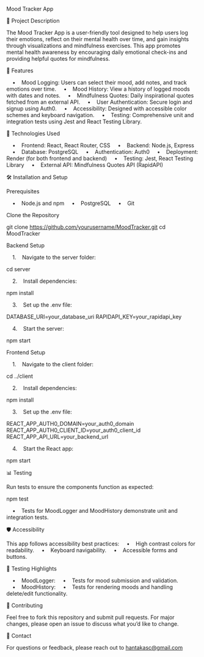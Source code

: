 Mood Tracker App

📝 Project Description

The Mood Tracker App is a user-friendly tool designed to help users log their emotions, reflect on their mental health over time, and gain insights through visualizations and mindfulness exercises. This app promotes mental health awareness by encouraging daily emotional check-ins and providing helpful quotes for mindfulness.

🌟 Features

    •    Mood Logging: Users can select their mood, add notes, and track emotions over time.
    •    Mood History: View a history of logged moods with dates and notes.
    •    Mindfulness Quotes: Daily inspirational quotes fetched from an external API.
    •    User Authentication: Secure login and signup using Auth0.
    •    Accessibility: Designed with accessible color schemes and keyboard navigation.
    •    Testing: Comprehensive unit and integration tests using Jest and React Testing Library.

🚀 Technologies Used

    •    Frontend: React, React Router, CSS
    •    Backend: Node.js, Express
    •    Database: PostgreSQL
    •    Authentication: Auth0
    •    Deployment: Render (for both frontend and backend)
    •    Testing: Jest, React Testing Library
    •    External API: Mindfulness Quotes API (RapidAPI)

🛠️ Installation and Setup

Prerequisites

    •    Node.js and npm
    •    PostgreSQL
    •    Git

Clone the Repository

git clone https://github.com/yourusername/MoodTracker.git
cd MoodTracker

Backend Setup

    1.    Navigate to the server folder:

cd server


    2.    Install dependencies:

npm install


    3.    Set up the .env file:

DATABASE_URI=your_database_uri
RAPIDAPI_KEY=your_rapidapi_key


    4.    Start the server:

npm start



Frontend Setup

    1.    Navigate to the client folder:

cd ../client


    2.    Install dependencies:

npm install


    3.    Set up the .env file:

REACT_APP_AUTH0_DOMAIN=your_auth0_domain
REACT_APP_AUTH0_CLIENT_ID=your_auth0_client_id
REACT_APP_API_URL=your_backend_url


    4.    Start the React app:

npm start

📊 Testing

Run tests to ensure the components function as expected:

npm test

    •    Tests for MoodLogger and MoodHistory demonstrate unit and integration tests.


🛡️ Accessibility

This app follows accessibility best practices:
    •    High contrast colors for readability.
    •    Keyboard navigability.
    •    Accessible forms and buttons.

🧪 Testing Highlights

    •    MoodLogger:
    •    Tests for mood submission and validation.
    •    MoodHistory:
    •    Tests for rendering moods and handling delete/edit functionality.

🤝 Contributing

Feel free to fork this repository and submit pull requests. For major changes, please open an issue to discuss what you’d like to change.

📧 Contact

For questions or feedback, please reach out to hantakasc@gmail.com
